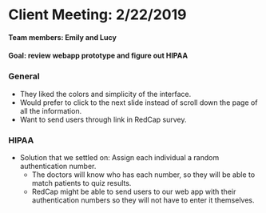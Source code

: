 # Client Meeting:  2/22/2019

#### Team members:  Emily and Lucy
#### Goal:  review webapp prototype and figure out HIPAA

### General
* They liked the colors and simplicity of the interface.
* Would prefer to click to the next slide instead of scroll down the page of all the information.
* Want to send users through link in RedCap survey. 

### HIPAA
* Solution that we settled on: Assign each individual a random authentication number. 
  * The doctors will know who has each number, so they will be able to match patients to quiz results.
  * RedCap might be able to send users to our web app with their authentication numbers so they will not have to enter it themselves.
